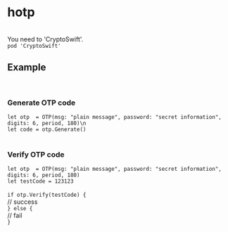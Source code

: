 # hotp
<br>
You need to 'CryptoSwift'.<br>
<code>pod 'CryptoSwift'</code>
<br>
<h2>Example</h2>
<br>
<h3>Generate OTP code</h3>
<code>let otp  = OTP(msg: "plain message", password: "secret information", digits: 6, period, 180)\n
let code = otp.Generate()</code><br>
<br>
<h3>Verify OTP code</h3>
<code>let otp  = OTP(msg: "plain message", password: "secret information", digits: 6, period, 180)</code><br>
<code>let testCode = 123123</code><br>
<br>
<code>if otp.Verify(testCode) {</code><br>
  // success<br>
<code>} else {</code><br>
  // fail<br>
<code>}</code><br>
